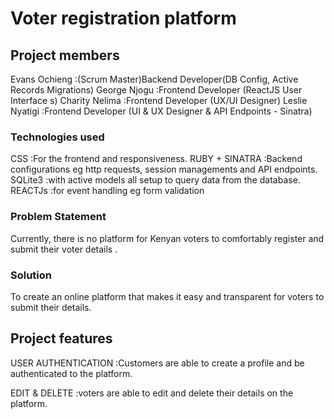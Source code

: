 # Voter registration platform

## Project members
Evans Ochieng :(Scrum Master)Backend Developer(DB Config, Active Records Migrations)
George Njogu :Frontend Developer (ReactJS User Interface s)
Charity Nelima :Frontend Developer (UX/UI Designer)
Leslie Nyatigi :Frontend Developer (UI & UX Designer & API Endpoints - Sinatra)

### Technologies used
CSS :For the frontend and responsiveness.
RUBY + SINATRA :Backend configurations eg http requests, session managements and API endpoints.
SQLite3 :with active models all setup to query data from the database.
REACTJs :for event handling eg form validation

### Problem Statement

Currently, there is no platform for Kenyan voters to comfortably register and submit their voter details .

### Solution

To create an online platform that makes it easy and transparent for voters to submit their details.

## Project features

USER AUTHENTICATION :Customers are able to create a profile and be authenticated to the platform.

EDIT & DELETE :voters are able to edit and delete their details on the platform.





